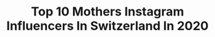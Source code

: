 ---
title: Top 10 Mothers Instagram Influencers In Switzerland In 2020
description: >-
  Find top mothers Instagram influencers in Switzerland in 2020. Most popular hashtags: #stayhome #love #health #repost.
platform: Instagram
profiles:
  - username: "gasparinselina"
    fullname: >-
      Selina Gasparin
    location: "Switzerland"
    followers: 9600
    engagement: 1197
    commentsToLikes: 0.015301
    avatar: "https://scontent-ams4-1.cdninstagram.com/v/t51.2885-19/s320x320/75426197_2564884660296288_855299894699622400_n.jpg?_nc_ht=scontent-ams4-1.cdninstagram.com&_nc_ohc=Dc_eJ7chzHIAX9gWl64&oh=1e6b3bce848498f7deee1b0ec7d971b9&oe=5EB8B2C8"
    verified: false
    hashtags: "#slovenia, #badshooting, #improvingneeded, #health"
  - username: "thechicvibe"
    fullname: >-
      Sharka
    location: "Switzerland"
    followers: 29186
    engagement: 172
    commentsToLikes: 0.109735
    avatar: "https://scontent-ams4-1.cdninstagram.com/v/t51.2885-19/s320x320/41823332_1916086448484152_5787711427724705792_n.jpg?_nc_ht=scontent-ams4-1.cdninstagram.com&_nc_ohc=vZIaz4NuM-4AX_9hUnG&oh=ea1c6b197bf1566f21a93446beba229e&oe=5EB92C4B"
    verified: false
    hashtags: "#girlootd, #intentionalmotherhood, #momoftoddlers, #targetdeals"
  - username: "raymon_kakar"
    fullname: >-
      Raymon Singh
    location: "Switzerland"
    followers: 52047
    engagement: 336
    commentsToLikes: 0.051391
    avatar: "https://scontent-ams4-1.cdninstagram.com/v/t51.2885-19/s320x320/66340534_721697451584223_4326882549436514304_n.jpg?_nc_ht=scontent-ams4-1.cdninstagram.com&_nc_ohc=R4fPSHswreUAX9MQvKk&oh=7e0de918e388de48d5f2a2c943d86dc8&oe=5EB8E33E"
    verified: true
    hashtags: "#rubywoomac, #quite, #letscook, #happysunday"
  - username: "judithwyder"
    fullname: >-
      Judith Wyder
    location: "Switzerland"
    followers: 16600
    engagement: 1027
    commentsToLikes: 0.006591
    avatar: "https://scontent-amt2-1.cdninstagram.com/v/t51.2885-19/s320x320/43126299_251004578915379_1873271710094983168_n.jpg?_nc_ht=scontent-amt2-1.cdninstagram.com&_nc_ohc=9_2kB2DAdb4AX8HvWcD&oh=e203fe9ee339ceaf0af4c035955107e0&oe=5EB8BCF9"
    verified: false
    hashtags: "#timetogohome, #crosscountryskiing, #swissorienteeringteam, #familytime"
  - username: "nicole.nordin"
    fullname: >-
      Nicole Nordin
    location: "Switzerland"
    followers: 15831
    engagement: 359
    commentsToLikes: 0.026457
    avatar: "https://scontent-ams4-1.cdninstagram.com/v/t51.2885-19/s320x320/60771111_618852388615951_1711301136083845120_n.jpg?_nc_ht=scontent-ams4-1.cdninstagram.com&_nc_ohc=pCXfIPR9XPsAX8DbWlS&oh=b23caf9b8b652e9207bd04ad3f2fa660&oe=5EBBB7DF"
    verified: false
    hashtags: "#hanginthere, #great, #pause, #hockeymom"
  - username: "bea_vincenzini"
    fullname: >-
      Beatrice Vincenzini
    location: "Switzerland"
    followers: 3986
    engagement: 952
    commentsToLikes: 0.126587
    avatar: "https://scontent-ams4-1.cdninstagram.com/v/t51.2885-19/s320x320/13092310_1715363875413486_1778118981_a.jpg?_nc_ht=scontent-ams4-1.cdninstagram.com&_nc_ohc=J7m6ozRWopsAX_RPa9V&oh=456974a1e28fa06d2834b4b417cb8134&oe=5EB354B7"
    verified: false
    hashtags: "#valentinesday, #loveothers, #grateful, #sharethelove"
  - username: "kartikasoekarnofoundation"
    fullname: >-
      Kartika Soekarno Foundation
    location: "Switzerland"
    followers: 32826
    engagement: 309
    commentsToLikes: 0.026569
    avatar: "https://scontent-amt2-1.cdninstagram.com/v/t51.2885-19/s320x320/39613374_1116027395214659_2657548951846125568_n.jpg?_nc_ht=scontent-amt2-1.cdninstagram.com&_nc_ohc=559IJVM2te0AX_ylTjD&oh=3c3e23f15e5eb7bdacea84e8d8ea188f&oe=5EB4F5AC"
    verified: false
    hashtags: "#dutchfloodexpertise, #presidentsoekarno, #singapore, #dutchpanic"
  - username: "suzyamiscameron"
    fullname: >-
      Suzy Amis Cameron
    location: "Switzerland"
    followers: 13342
    engagement: 231
    commentsToLikes: 0.068739
    avatar: "https://scontent-ams4-1.cdninstagram.com/v/t51.2885-19/s320x320/16585521_1221401107908563_3644614221234176000_a.jpg?_nc_ht=scontent-ams4-1.cdninstagram.com&_nc_ohc=JjsLDeH5VCwAX9C-iO9&oh=6f74c57c378f4d950c3d867b46e5d3cc&oe=5EB3512E"
    verified: true
    hashtags: "#vws, #rcgd, #tbt, #avatar"
  - username: "mirjana__mija"
    fullname: >-
      Mira-Mija
    location: "Switzerland"
    followers: 6123
    engagement: 1649
    commentsToLikes: 0.096152
    avatar: "https://instagram.fkul16-1.fna.fbcdn.net/v/t51.2885-19/s320x320/91771155_533527164225926_1274295347656523776_n.jpg?_nc_ht=instagram.fkul16-1.fna.fbcdn.net&_nc_ohc=LdJ8Ho1jx-cAX8JDuCG&oh=412426fdeb22d2e5f9de2da14e41a9b9&oe=5EB7AFD7"
    verified: false
    hashtags: "#beuty, #likes, #selflove, #therubinrose"
  - username: "rogefederer"
    fullname: >-
      Roger Federer🧿
    location: "Switzerland"
    followers: 85737
    engagement: 738
    commentsToLikes: 0.022781
    avatar: "https://scontent-ort2-1.cdninstagram.com/v/t51.2885-19/s320x320/83526687_190433859001796_4289422484630929408_n.jpg?_nc_ht=scontent-ort2-1.cdninstagram.com&_nc_ohc=9lzOdXhQ7_0AX_8rMmA&oh=77d06faf0eeabdd19d67fa8a66542c65&oe=5EB9ABC4"
    verified: false
    hashtags: "#classic, #rogerfedererfoundation, #worldcitizen, #animals"
---